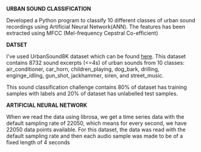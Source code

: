 **URBAN SOUND CLASSIFICATION**

Developed a Python program to classify 10 different classes of urban sound recordings using Artificial Neural Network(ANN). 
The features has been extracted using MFCC (Mel-frequency Cepstral Co-efficient)

**DATSET**

I've used UrbanSound8K dataset which can be found [here](https://www.kaggle.com/datasets/chrisfilo/urbansound8k).
This dataset contains 8732 sound excerpts (<=4s) of urban sounds from 10 classes: air_conditioner, car_horn, children_playing, dog_bark, drilling, enginge_idling, gun_shot, jackhammer, siren, and street_music.

This sound classification challenge contains 80% of dataset has training samples with labels and 20% of dataset has unlabelled test samples.

**ARTIFICIAL NEURAL NETWORK**

When we read the data using librosa, we get a time series data with the default sampling rate of 22050, which means for every second, we have 22050 data points available. For this dataset, the data was read with the default sampling rate and then each audio sample was made to be of a fixed length of 4 seconds
